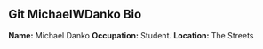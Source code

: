 ## Git MichaelWDanko Bio

**Name:** Michael Danko
**Occupation:** Student.
**Location:** The Streets
